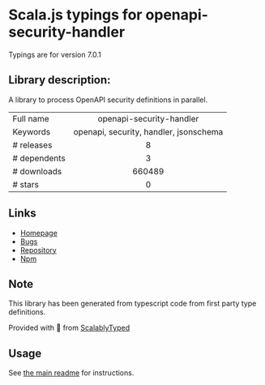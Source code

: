 
# Scala.js typings for openapi-security-handler

Typings are for version 7.0.1

## Library description:
A library to process OpenAPI security definitions in parallel.

|                    |                 |
| ------------------ | :-------------: |
| Full name          | openapi-security-handler |
| Keywords           | openapi, security, handler, jsonschema |
| # releases         | 8 |
| # dependents       | 3 |
| # downloads        | 660489 |
| # stars            | 0 |

## Links
- [Homepage](https://github.com/kogosoftwarellc/open-api/tree/master/packages/openapi-security-handler#readme)
- [Bugs](https://github.com/kogosoftwarellc/open-api/issues)
- [Repository](https://github.com/kogosoftwarellc/open-api)
- [Npm](https://www.npmjs.com/package/openapi-security-handler)
    


## Note
This library has been generated from typescript code from first party type definitions.

Provided with :purple_heart: from [ScalablyTyped](https://github.com/oyvindberg/ScalablyTyped)

## Usage
See [the main readme](../../readme.md) for instructions.


